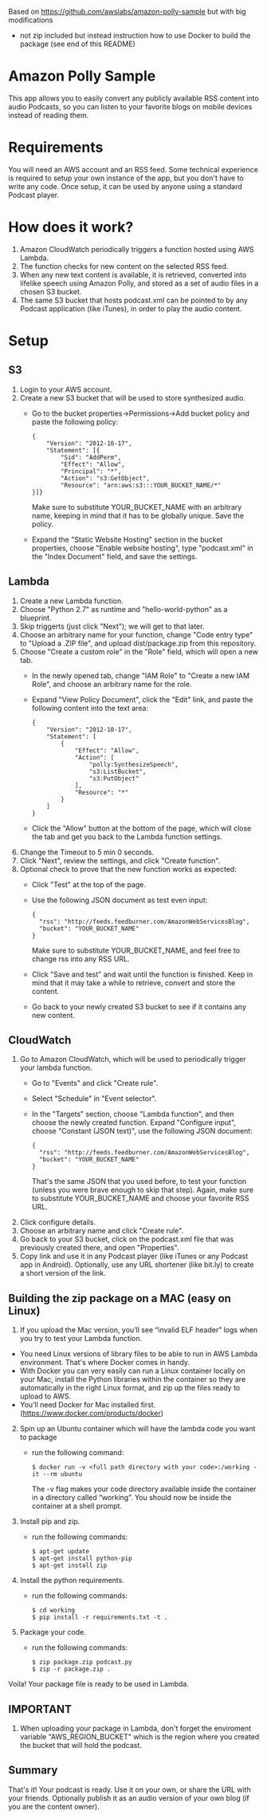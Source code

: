 Based on https://github.com/awslabs/amazon-polly-sample  but with big modifications
- not zip included but instead instruction how to use Docker to build the package (see end of this README)


# Amazon Polly Sample
This app allows you to easily convert any publicly available RSS content into audio Podcasts, so you can listen to your favorite blogs on mobile devices instead of reading them.

# Requirements
You will need an AWS account and an RSS feed.
Some technical experience is required to setup your own instance of the app, but you don't have to write any code. Once setup, it can be used by anyone using a standard Podcast player.

# How does it work?
1. Amazon CloudWatch periodically triggers a function hosted using AWS Lambda.
2. The function checks for new content on the selected RSS feed.
3. When any new text content is available, it is retrieved, converted into lifelike speech using Amazon Polly, and stored as a set of audio files in a chosen S3 bucket.
4. The same S3 bucket that hosts podcast.xml can be pointed to by any Podcast application (like iTunes), in order to play the audio content.

# Setup
## S3
1. Login to your AWS account.
2. Create a new S3 bucket that will be used to store synthesized audio.
    * Go to the bucket properties->Permissions->Add bucket policy and paste the following policy:
    
        ```
        {
            "Version": "2012-10-17",
            "Statement": [{
                "Sid": "AddPerm",
                "Effect": "Allow",
                "Principal": "*",
                "Action": "s3:GetObject",
                "Resource": "arn:aws:s3:::YOUR_BUCKET_NAME/*"
        }]}
        ```
        Make sure to substitute YOUR_BUCKET_NAME with an arbitrary name, keeping in mind that it has to be globally unique. Save the policy.
    * Expand the "Static Website Hosting" section in the bucket properties, choose "Enable website hosting", type "podcast.xml" in the "Index Document" field, and save the settings.

## Lambda
1. Create a new Lambda function.
2. Choose "Python 2.7" as runtime and "hello-world-python" as a blueprint. 
3. Skip triggerts (just click "Next"); we will get to that later.
4. Choose an arbitrary name for your function, change "Code entry type" to "Upload a .ZIP file", and upload dist/package.zip from this repository.
5. Choose "Create a custom role" in the "Role" field, which will open a new tab.
    * In the newly opened tab, change "IAM Role" to "Create a new IAM Role", and choose an arbitrary name for the role.
    * Expand "View Policy Document", click the "Edit" link, and paste the following content into the text area:
    
        ```
        {
            "Version": "2012-10-17",
            "Statement": [
                {
                    "Effect": "Allow",
                    "Action": [
                        "polly:SynthesizeSpeech",
                        "s3:ListBucket",
                        "s3:PutObject"
                    ],
                    "Resource": "*"
                }
            ]
        }
        ```
    * Click the "Allow" button at the bottom of the page, which will close the tab and get you back to the Lambda function settings.
6. Change the Timeout to 5 min 0 seconds.
7. Click "Next", review the settings, and click "Create function".
8. Optional check to prove that the new function works as expected:
    * Click "Test" at the top of the page.
    * Use the following JSON document as test even input:
    
        ```
        {
          "rss": "http://feeds.feedburner.com/AmazonWebServicesBlog", 
          "bucket": "YOUR_BUCKET_NAME"
        }
        ```
        Make sure to substitute YOUR_BUCKET_NAME, and feel free to change rss into any RSS URL.
    * Click "Save and test" and wait until the function is finished. Keep in mind that it may take a while to retrieve, convert and store the content.
    * Go back to your newly created S3 bucket to see if it contains any new content.

## CloudWatch
1. Go to Amazon CloudWatch, which will be used to periodically trigger your lambda function.
    * Go to "Events" and click "Create rule".
    * Select "Schedule" in "Event selector".
    * In the "Targets" section, choose "Lambda function", and then choose the newly created function. Expand "Configure input", choose "Constant (JSON text)", use the following JSON document:
    
        ```
        {
          "rss": "http://feeds.feedburner.com/AmazonWebServicesBlog", 
          "bucket": "YOUR_BUCKET_NAME"
        }
        ```
        That's the same JSON that you used before, to test your function (unless you were brave enough to skip that step). Again, make sure to substitute YOUR_BUCKET_NAME and choose your favorite RSS URL.
2. Click configure details.
3. Choose an arbitrary name and click "Create rule".
4. Go back to your S3 bucket, click on the podcast.xml file that was previously created there, and open "Properties".
5. Copy link and use it in any Podcast player (like iTunes or any Podcast app in Android). Optionally, use any URL shortener (like bit.ly) to create a short version of the link.

 
## Building the zip package on a MAC (easy on Linux)
1. If you upload the Mac version, you’ll see “invalid ELF header” logs when you try to test your Lambda function.
* You need Linux versions of library files to be able to run in AWS Lambda environment. That's where Docker comes in handy. 
* With Docker you can very easily can run a Linux container locally on your Mac, install the Python libraries within the container so they are automatically in the right Linux format, and zip up the files ready to upload to AWS. 
* You’ll need Docker for Mac installed first. (https://www.docker.com/products/docker)

2. Spin up an Ubuntu container which will have the lambda code you want to package
    * run the following command:

        ```
        $ docker run -v <full path directory with your code>:/working -it --rm ubuntu
        ```
        The -v flag makes your code directory available inside the container in a directory called “working”.
        You should now be inside the container at a shell prompt.

3. Install pip and zip.
    * run the following commands:    
        ```
        $ apt-get update
        $ apt-get install python-pip
        $ apt-get install zip
        ```

4. Install the python requirements.
    * run the following commands:    
        ```
        $ cd working
        $ pip install -r requirements.txt -t .
        ```

5. Package your code.
    * run the following commands:
        ```
        $ zip package.zip podcast.py
        $ zip -r package.zip .
        ```

Voila! Your package file is ready to be used in Lambda.

## IMPORTANT
1.  When uploading your package in Lambda, don't forget the enviroment variable "AWS_REGION_BUCKET" which is the region where you created the bucket that will hold the podcast.

## Summary
That's it! Your podcast is ready. Use it on your own, or share the URL with your friends. Optionally publish it as an audio version of your own blog (if you are the content owner).

